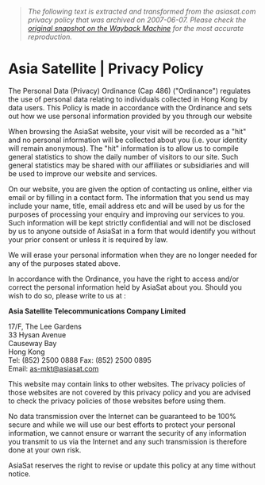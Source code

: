 > *The following text is extracted and transformed from the asiasat.com privacy policy that was archived on 2007-06-07. Please check the [original snapshot on the Wayback Machine](https://web.archive.org/web/20070607154440id_/http%3A//www.asiasat.com/eng/06_others/privacy.html) for the most accurate reproduction.*

# Asia Satellite | Privacy Policy

The Personal Data (Privacy) Ordinance (Cap 486) ("Ordinance") regulates the use of personal data relating to individuals collected in Hong Kong by data users. This Policy is made in accordance with the Ordinance and sets out how we use personal information provided by you through our website

When browsing the AsiaSat website, your visit will be recorded as a "hit" and no personal information will be collected about you (i.e. your identity will remain anonymous). The "hit" information is to allow us to compile general statistics to show the daily number of visitors to our site. Such general statistics may be shared with our affiliates or subsidiaries and will be used to improve our website and services. 

On our website, you are given the option of contacting us online, either via email or by filling in a contact form. The information that you send us may include your name, title, email address etc and will be used by us for the purposes of processing your enquiry and improving our services to you. Such information will be kept strictly confidential and will not be disclosed by us to anyone outside of AsiaSat in a form that would identify you without your prior consent or unless it is required by law. 

We will erase your personal information when they are no longer needed for any of the purposes stated above. 

In accordance with the Ordinance, you have the right to access and/or correct the personal information held by AsiaSat about you. Should you wish to do so, please write to us at : 

**Asia Satellite Telecommunications Company Limited**

17/F, The Lee Gardens  
33 Hysan Avenue  
Causeway Bay  
Hong Kong  
Tel: (852) 2500 0888 Fax: (852) 2500 0895  
Email: [as-mkt@asiasat.com](mailto:as-mkt@asiasat.com)

This website may contain links to other websites. The privacy policies of those websites are not covered by this privacy policy and you are advised to check the privacy policies of those websites before using them. 

No data transmission over the Internet can be guaranteed to be 100% secure and while we will use our best efforts to protect your personal information, we cannot ensure or warrant the security of any information you transmit to us via the Internet and any such transmission is therefore done at your own risk. 

AsiaSat reserves the right to revise or update this policy at any time without notice.
